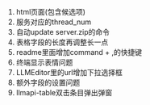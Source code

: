 1. html页面(包含候选项)
2. 服务对应的thread_num
3. 自动update server.zip的命令
4. 表格字段的长度再调整长一点
5. readme里面增加command + ,的快捷键
6. 终端显示表情问题
7. LLMEditor里的url增加下拉选择框
8. 额外字段的设置问题
9. llmapi-table双击条目弹出弹窗
